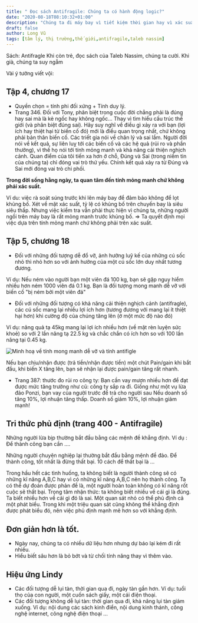 ```yaml
---
title: " Đọc sách Antifragile: Chúng ta có hành động logic?"
date: "2020-08-18T08:10:32+01:00"
description: "Chúng ta đi máy bay vì tiết kiệm thời gian hay vì xác suất rơi máy bay rất thấp?"
draft: false
author: Long Vũ
tags: [tâm lý, thị trường,thế giới,antifragile,taleb nassim]
---
```

Sách: Antifragle 
Khi còn trẻ, đọc sách của Taleb Nassim, chúng ta cười. Khi già, chúng ta suy ngẫm

Vài ý tưởng viết vội:

## Tập 4, chương 17
- Quyền chọn = tính phi đối xứng + Tính duy lý.
- Trang 346. Đối với Tony, phân biệt trong cuộc đời chẳng phải là đúng hay sai mà là kẻ ngốc hay không ngốc... Thay vì tìm hiểu cấu trúc thế giới (và phân biệt đúng sai). Hãy suy nghĩ về điều gì xảy ra với bạn (lợi ích hay thiệt hại từ biến cố đó) mới là điều quan trọng nhất, chứ không phải bản thân biến cố. 
Các triết gia nói về chân lý và sai lầm. Người đời nói về kết quả, sự liên luỵ tới các biến cố và các hệ quả (rủi ro và phần thưởng), vì thế họ nói tới tính mỏng manh và khả năng cải thiện nghịch cảnh. 
Quan điểm của tôi tiến xa hơn ở chỗ, Đúng và Sai (trong niềm tin của chúng ta) chỉ đóng vai trò thứ yếu. Chính kết quả xảy ra từ Đúng và Sai mới đóng vai trò chi phối. 

__Trong đời sống hằng ngày, ta quan tâm đến tính mỏng manh chứ không phải xác suất.__

Ví du: việc rà soát súng trước khi lên máy bay để đảm bảo không để lọt khủng bố. Xét về mặt xác suất, tỷ lệ có khủng bố trên chuyến bay là siêu siêu thấp. Nhưng việc kiểm tra vẫn phải thực hiện vì chúng ta, những người ngồi trên máy bay là rất mỏng manh trước khủng bố.
=> Ta quyết định mọi việc dựa trên tính mỏng manh chứ không phải trên xác suất.

## Tập 5, chương 18

- Đối với những đối tượng dễ đổ vỡ, ảnh hưởng luỹ kế của những cú sốc nhỏ thì nhỏ hơn so với ảnh hưởng của một cú sốc lớn duy nhất tương đương. 

Ví dụ: Nếu ném vào người bạn một viên đá 100 kg, bạn sẽ gặp nguy hiểm nhiều hơn ném 1000 viên đá 0.1 kg. Bạn là đối tượng mong manh dễ vỡ với biến cố "bị ném bởi một viên đá"

- Đối với những đối tượng có khả năng cải thiện nghịch cảnh (antifragle), các cú sốc mang lại nhiều lợi ích hơn (tương đương với mang lại ít thiệt hại hơn) khi cường độ của chúng tăng lên (ở một mức độ nào đó)

Ví dụ: nâng quả tạ 45kg mang lại lợi ích nhiều hơn (về mặt rèn luyện sức khoẻ) so với 2 lần nâng tạ 22.5 kg và chắc chắn có ích hơn so với 100 lần nâng tại 0.45 kg. 

![Minh hoạ về tính mong manh dễ vỡ và tính antifigle](/post/img/antifragile-taleb.jpg)

Nếu bạn chịu/nhận được (trả tiền/nhận được tiền) một chút Pain/gain khi bắt đầu, khi biến X tăng lên, bạn sẽ nhận lại được pain/gain tăng rất nhanh.

- Trang 387: thước đo rủi ro công ty: Bạn cần vay mượn nhiều hơn để đạt được mức tăng trưởng như cũ: công ty sắp ra đi. Giống như một vụ lừa đảo Ponzi, bạn vay của người trước để trả cho người sau
Nếu doanh số tăng 10%, lợi nhuận tăng thấp. Doanh số giảm 10%, lợi nhuận giảm mạnh!

## Tri thức phủ định (trang 400 - Antifragile)
Những người lừa bịp thường bắt đầu bằng các mệnh đề khẳng định. Ví dụ : Để thành công bạn cần ....

Những người chuyên nghiệp lại thường bắt đầu bằng mệnh đề đảo. Để thành công, tốt nhất là đừng thất bại. 10 cách để thất bại là ... 

Trong hầu hết các tình huống, ta không biết là người thành công sẽ có những kĩ năng A,B,C hay vì có những kĩ năng A,B,C nên họ thành công. Ta có thể dự đoán được phản đề là, một người hoàn toàn không có kĩ năng rốt cuộc sẽ thất bại. 
Trọng tâm nhận thức: ta không biết nhiều về cái gì là đúng. Ta biết nhiều hơn về cái gì đó là sai.
Một quan sát nhỏ có thể phủ định cả một phát biểu. Trong khi một triệu quan sát cũng không thể khẳng định được phát biểu đó, nên việc phủ định mạnh mẽ hơn so với khẳng định.

## Đơn giản hơn là tốt.

- Ngày nay, chúng ta có nhiều dữ liệu hơn nhưng dự báo lại kém đi rất nhiều.
- Hiểu biết sâu hơn là bỏ bớt và từ chối tính năng thay vì thêm vào.

## Hiệu ứng Lindy
- Các đối tượng dễ lụi tàn, thời gian qua đi, ngày tàn gần hơn. Ví dụ: tuổi thọ của con người, một cuốn sách giấy, một cái điện thoại.
- Các đối tượng không dễ lụi tàn: thời gian qua đi, khả năng lụi tàn giảm xuống. Ví dụ: nội dung các sách kinh điển, nội dung kinh thánh, công nghệ internet, công nghệ điện thoại ...